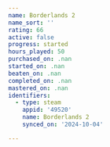 ```yaml
---
name: Borderlands 2
name_sort: ''
rating: 66
active: false
progress: started
hours_played: 50
purchased_on: .nan
started_on: .nan
beaten_on: .nan
completed_on: .nan
mastered_on: .nan
identifiers:
  - type: steam
    appid: '49520'
    name: Borderlands 2
    synced_on: '2024-10-04'

---
```


